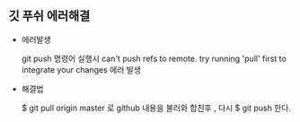 ## 깃 푸쉬 에러해결

- 에러발생

  git push 명령어 실행시 can't push refs to remote. try running 'pull' first to integrate your changes
  에러 발생

- 해결법

  $ git pull origin master 로 github 내용을 불러와 합친후 , 다시 $ git push 한다.
